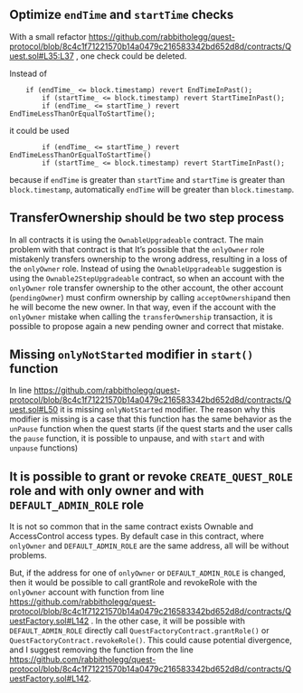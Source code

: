 ## Optimize `endTime` and `startTime` checks 

With a small refactor https://github.com/rabbitholegg/quest-protocol/blob/8c4c1f71221570b14a0479c216583342bd652d8d/contracts/Quest.sol#L35:L37 , one check could be deleted.

Instead of 
```
	if (endTime_ <= block.timestamp) revert EndTimeInPast();
        if (startTime_ <= block.timestamp) revert StartTimeInPast();
        if (endTime_ <= startTime_) revert EndTimeLessThanOrEqualToStartTime();
```
it could be used
```
        if (endTime_ <= startTime_) revert EndTimeLessThanOrEqualToStartTime()
        if (startTime_ <= block.timestamp) revert StartTimeInPast();
``` 
because if `endTime` is greater than `startTime` and `startTime` is greater than `block.timestamp`, automatically `endTime` will be greater than `block.timestamp`.



## TransferOwnership should be two step process

In all contracts it is using the `OwnableUpgradeable` contract. The main problem with that contract is that It’s possible that the `onlyOwner` role mistakenly transfers ownership to the wrong address, resulting in a loss of the `onlyOwner` role. Instead of using the `OwnableUpgradeable` suggestion is using the `Ownable2StepUpgradeable` contract, so when an account with the `onlyOwner` role transfer ownership to the other account, the other account (`pendingOwner`) must confirm ownership by calling `acceptOwnership`and then he will become the new owner. In that way, even if the account with the `onlyOwner` mistake when calling the `transferOwnership` transaction, it is possible to propose again a new pending owner and correct that mistake.



## Missing `onlyNotStarted` modifier in `start()` function

In line https://github.com/rabbitholegg/quest-protocol/blob/8c4c1f71221570b14a0479c216583342bd652d8d/contracts/Quest.sol#L50 it is missing `onlyNotStarted` modifier. The reason why this modifier is missing is a case that this function has the same behavior as the `unPause` function when the quest starts (if the quest starts and the user calls the `pause` function, it is possible to unpause, and with `start` and with `unpause` functions)


## It is possible to grant or revoke `CREATE_QUEST_ROLE` role and with only owner and with `DEFAULT_ADMIN_ROLE` role 

It is not so common that in the same contract exists Ownable and AccessControl access types. By default case in this contract, where `onlyOwner` and `DEFAULT_ADMIN_ROLE` are the same address, all will be without problems. 

But, if the address for one of `onlyOwner` or `DEFAULT_ADMIN_ROLE` is changed, then it would be possible to call grantRole and revokeRole with the `onlyOwner` account with function from line https://github.com/rabbitholegg/quest-protocol/blob/8c4c1f71221570b14a0479c216583342bd652d8d/contracts/QuestFactory.sol#L142 . In the other case, it will be possible with `DEFAULT_ADMIN_ROLE` directly call `QuestFactoryContract.grantRole()` or `QuestFactoryContract.revokeRole()`. This could cause potential divergence, and I suggest removing the function from the line https://github.com/rabbitholegg/quest-protocol/blob/8c4c1f71221570b14a0479c216583342bd652d8d/contracts/QuestFactory.sol#L142.